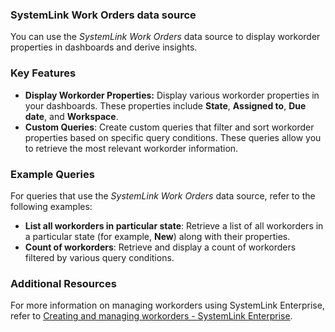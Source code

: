### SystemLink Work Orders data source

You can use the _SystemLink Work Orders_ data source to display workorder properties in dashboards and derive insights.

### Key Features

- **Display Workorder Properties:** Display various workorder properties in your dashboards. These properties include **State**, **Assigned to**, **Due date**, and **Workspace**.
- **Custom Queries**: Create custom queries that filter and sort workorder properties based on specific query conditions. These queries allow you to retrieve the most relevant workorder information.

### Example Queries

For queries that use the _SystemLink Work Orders_ data source, refer to the following examples:

- **List all workorders in particular state**: Retrieve a list of all workorders in a particular state (for example, **New**) along with their properties.
- **Count of workorders**: Retrieve and display a count of workorders filtered by various query conditions.

### Additional Resources

For more information on managing workorders using SystemLink Enterprise, refer to [Creating and managing workorders - SystemLink Enterprise](https://www.ni.com/docs/en-US/bundle/systemlink-enterprise/page/creating-and-managing-work-orders.html).
